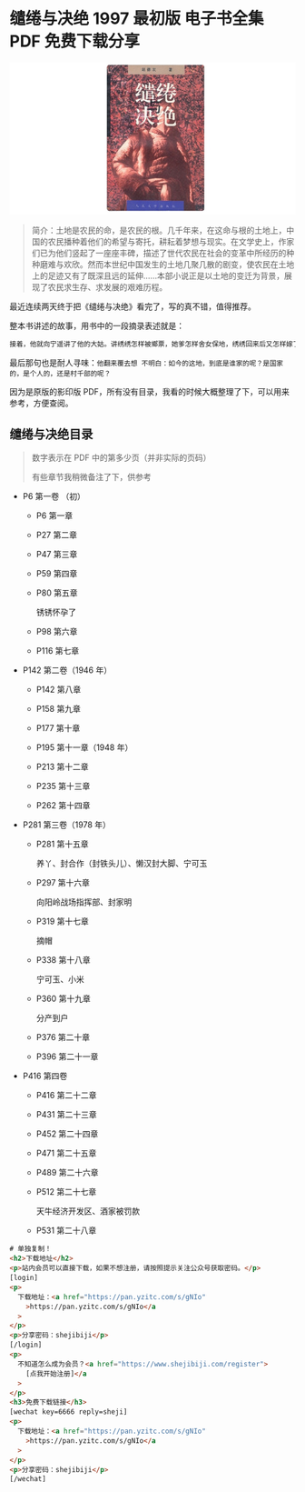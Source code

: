 # 缱绻与决绝 1997 最初版 电子书全集 PDF 免费下载分享

![image-20250829113947586](./assets/250827-缱绻与决绝1997版免费下载/SCR-20250829-kokh-2-1.jpeg)

> 简介：土地是农民的命，是农民的根。几千年来，在这命与根的土地上，中国的农民播种着他们的希望与寄托，耕耘着梦想与现实。在文学史上，作家们已为他们竖起了一座座丰碑，描述了世代农民在社会的变革中所经历的种种磨难与欢欣。然而本世纪中国发生的土地几聚几散的剧变，使农民在土地上的足迹又有了既深且远的延伸……本部小说正是以土地的变迁为背景，展现了农民求生存、求发展的艰难历程。

最近连续两天终于把《缱绻与决绝》看完了，写的真不错，值得推荐。

整本书讲述的故事，用书中的一段摘录表述就是：

```bash
接着，他就向宁遥讲了他的大姑。讲绣绣怎样被鄉票，她爹怎样舍女保地，绣绣回来后又怎样嫁了他。讲完这些，老汉又讲他与绣绣这六七十年的经历：租地、开荒、來鬼子、闹土x改、置地、办合作社、大跃x进、吃食堂、六零 年挨饿、文化x大x革x命、学大x寨、大包x干、两田制、开发区……
```

最后那句也是耐人寻味：`他翻来覆去想 不明白：如今的这地，到底是谁家的呢？是国家的，是个人的，还是村千部的呢？`

因为是原版的影印版 PDF，所有没有目录，我看的时候大概整理了下，可以用来参考，方便查阅。

## 缱绻与决绝目录

> 数字表示在 PDF 中的第多少页（并非实际的页码）
>
> 有些章节我稍微备注了下，供参考

- P6 第一卷 （初）

  - P6 第一章

  - P27 第二章

  - P47 第三章

  - P59 第四章

  - P80 第五章

    锈锈怀孕了

  - P98 第六章

  - P116 第七章

- P142 第二卷（1946 年）

  - P142 第八章

  - P158 第九章

  - P177 第十章

  - P195 第十一章（1948 年）

  - P213 第十二章

  - P235 第十三章

  - P262 第十四章

- P281 第三卷（1978 年）

  - P281 第十五章

    养丫、封合作（封铁头儿）、懒汉封大脚、宁可玉

  - P297 第十六章

    向阳岭战场指挥部、封家明

  - P319 第十七章

    摘帽

  - P338 第十八章

    宁可玉、小米

  - P360 第十九章

    分产到户

  - P376 第二十章

  - P396 第二十一章

- P416 第四卷

  - P416 第二十二章

  - P431 第二十三章

  - P452 第二十四章

  - P471 第二十五章

  - P489 第二十六章

  - P512 第二十七章

    天牛经济开发区、酒家被罚款

  - P531 第二十八章

```html
# 单独复制！
<h2>下载地址</h2>
<p>站内会员可以直接下载，如果不想注册，请按照提示关注公众号获取密码。</p>
[login]
<p>
  下载地址：<a href="https://pan.yzitc.com/s/gNIo"
    >https://pan.yzitc.com/s/gNIo</a
  >
</p>
<p>分享密码：shejibiji</p>
[/login]
<p>
  不知道怎么成为会员？<a href="https://www.shejibiji.com/register">
    [点我开始注册]</a
  >
</p>
<h3>免费下载链接</h3>
[wechat key=6666 reply=sheji]
<p>
  下载地址：<a href="https://pan.yzitc.com/s/gNIo"
    >https://pan.yzitc.com/s/gNIo</a
  >
</p>
<p>分享密码：shejibiji</p>
[/wechat]
```
